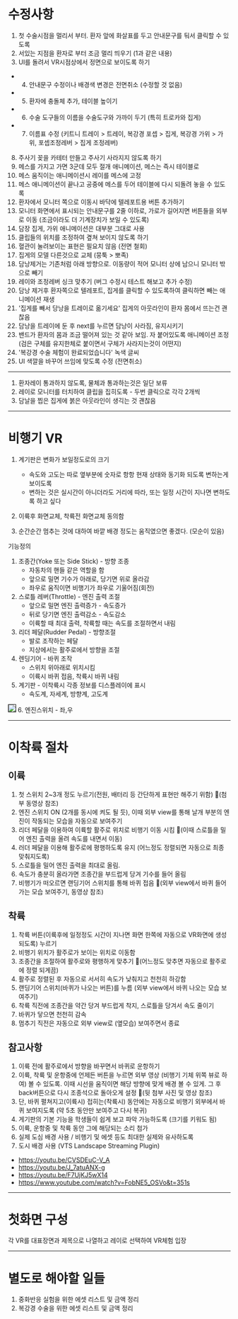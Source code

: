# 수정사항
1. 첫 수술시점을 멀리서 부터. 환자 앞에 화살표를 두고 안내문구를 둬서 클릭할 수 있도록
2. 서있는 지점을 환자로 부터 조금 멀리 띄우기 (1과 같은 내용)
3. UI를 돌려서 VR시점상에서 정면으로 보이도록 하기
* 4. 안내문구 수정이나 배경색 변경은 전면취소 (수정할 것 없음)
* 5. 환자에 충돌체 추가, 테이블 높이기
* 6. 수술 도구들의 이름을 수술도구와 가까이 두기 (특히 트로카와 집게)
* 7. 이름표 수정 (키트니 트레이 > 트레이, 복강경 포셉 > 집게, 복강경 가위 > 가위, 포셉조정레버 > 집게 조정레버)
8. 주사기 꽂을 카테터 만들고 주사기 사라지지 않도록 하기
9. 메스를 가지고 가면 3군데 모두 절개 애니메이션, 메스는 즉시 테이블로
10. 메스 움직이는 애니메이션시 레이를 메스에 고정
11. 메스 애니메이션이 끝나고 공중에 메스를 두어 테이블에 다시 되돌려 놓을 수 있도록
12. 환자에서 모니터 쪽으로 이동시 바닥에 텔레포트용 버튼 추가하기
13. 모니터 화면에서 표시되는 안내문구를 2줄 이하로, 가로가 길어지면 버튼들을 외부로 이동 (조금이라도 더 기계장치가 보일 수 있도록)
14. 담장 집게, 가위 애니메이션은 대부분 그대로 사용
15. 클립들의 위치를 조정하여 곂쳐 보이지 않도록 하기
16. 혈관이 눌려보이는 표현은 필요치 않음 (전면 철회)
17. 집게의 모델 다른것으로 교체 (뭉툭 > 뽀족)
18. 담낭제거는 기존처럼 아래 방향으로. 이동량이 적어 모니터 상에 남으니 모니터 밖으로 빼기
19. 레이와 조정레버 싱크 맞추기 (버그 수정시 테스트 해보고 추가 수정)
20. 담낭 제거후 환자쪽으로 텔레포트, 집게를 클릭할 수 있도록하여 클릭하면 빼는 애니메이션 재생
21. '집게를 빼서 당낭을 트레이로 옮기세요' 집게의 아웃라인이 환자 몸에서 뜨는건 괜찮음
22. 담낭을 트레이에 둔 후 next를 누르면 담낭이 사라짐, 유지시키기
23. 밴드가 환자의 몸과 조금 떨어져 있는 것 같아 보임. 자 붙어있도록 애니메이션 조정 (검은 구체를 유지한체로 붙이면서 구체가 사라지는것이 어떤지)
24. '복강경 수술 체험이 완료되었습니다' 녹색 글씨
25. UI 색깔을 바꾸어 쓰임에 맞도록 수정 (전면취소)

---

1. 환자레이 통과하지 않도록, 물체과 통과하는것은 일단 보류
2. 레이로 모니터를 터치하여 클립을 집히도록 - 두번 클릭으로 각각 2개씩
3. 담날을 찝은 집게에 붉은 아웃라인이 생긱는 것 괜찮음

---

# 비행기 VR
1. 계기판은 변화가 보일정도로의 크기
    - 속도와 고도는 따로 옆부분에 숫자로 항항 현재 상태와 동기화 되도록 변하는게 보이도록
    - 변하는 것은 실시간이 아니더라도 거리에 따라, 또는 일정 시간이 지나면 변하도록 하고 싶다

2. 이륙후 화면교체, 착륙전 화면교체 동의함
3. 순간순간 멈추는 것에 대하여 바깥 배경 정도는 움직였으면 좋겠다. (모순이 있음)

기능정의
1. 조종간(Yoke 또는 Side Stick) - 방향 조종
    - 자동차의 핸들 같은 역할을 함
    - 앞으로 밀면 기수가 아래로, 당기면 위로 올라감
    - 좌우로 움직이면 비행기가 좌우로 기울어짐(회전)
2. 스로틀 레버(Throttle) - 엔진 출력 조절
    - 앞으로 밀면 엔진 출력증가 - 속도증가
    - 뒤로 당기면 엔진 출력감소 - 속도감소
    - 이륙할 때 최대 출력, 착륙할 때는 속도를 조절하면서 내림
3. 리더 페달(Rudder Pedal) - 방향조절
    - 발로 조작하는 페달
    - 지상에서는 활주로에서 방향을 조절
4. 렌딩기어 - 바퀴 조작
    - 스위치 위아래로 위치시킴
    - 이륙시 바퀴 접음, 착륙시 바퀴 내림
5. 계기판 - 이착륙시 각종 정보를 디스플레이에 표시
    - 속도계, 자세계, 방향계, 고도계
<img style='border:solid 1px black;' src="https://image.onethelab.com/resized/1742952369.jpg" />
6. 엔진스위치 - 좌,우

---

# 이착륙 절차
## 이륙
1. 첫 스위치 2~3개 정도 누르기(전원, 배터리 등 간단하게 표현만 해주기 위함) (첨부 동영상 참조)
2. 엔진 스위치 ON (2개를 동시에 켜도 될 듯), 이때 외부 view를 통해 날개 부분의 엔진이 작동되는 모습을 자동으로 보여주기 
3. 리더 페달을 이용하여 이륙할 활주로 위치로 비행기 이동  시킴 (이때 스로틀을 밀어 엔진 출력을 올려 속도를 내면서 이동)
4. 러더 페달을 이용해 활주로에 평행하도록 유지 (어느정도 정렬되면 자동으로 최종 맞춰지도록)
5. 스로틀을 밀어 엔진 출력을 최대로 올림.
6. 속도가 충분히 올라가면 조종간을 부드럽게 당겨 기수를 들어 올림
7. 비행기가 떠오르면 랜딩기어 스위치를 통해 바퀴 접음 (외부 view에서 바퀴 들어가는 모습 보여주기, 동영상 참조)
## 착륙
1. 착륙 버튼(이륙후에 일정정도 시간이 지나면 화면 한쪽에 자동으로 VR화면에 생성되도록) 누르기
2. 비행기 위치가 활주로가 보이는 위치로 이동함
3. 조종간을 조절하여 활주로와 평행하게 맞추기 (어느정도 맞추면 자동으로 활주로에 정렬 되게끔)
4. 활주로 정렬된 후 자동으로 서서히 속도가 낮춰지고 천천히 하강함
5. 랜딩기어 스위치(바퀴가 나오는 버튼)를 누름 (외부 view에서 바퀴 나오는 모습 보여주기)
6. 착륙 직전에 조종간을 약간 당겨 부드럽게 착지, 스로틀을 당겨서 속도 줄이기
7. 바퀴가 닿으면 천천히 감속 
8. 멈추기 직전은 자동으로 외부 view로 (옆모습) 보여주면서 종료

## 참고사항
1. 이륙 전에 활주로에서 방향을 바꾸면서 바퀴로 운항하기
2. 이륙, 착륙 및 운항중에 언제든 버튼을 누르면 외부 영상 (비행기 기체 위쪽 뷰로 하여) 볼 수 있도록. 이때 시선을 움직이면 해당 방향에 맞게 배경 볼 수 있게. 그 후 back버튼으로 다시 조종석으로 돌아오게 설정 (뒷 첨부 사진 및 영상 참조)
3. 단, 바퀴 펼쳐지고(이륙시) 접히는(착륙시) 동안에는 자동으로 비행기 외부에서 바퀴 보여지도록 (약 5초 동안만 보여주고 다시 복귀)
4. 게기판의 기본 기능을 학생들이 쉽게 보고 파악 가능하도록 (크기를 키워도 됨)
5. 이륙, 운항중 및 착륙 동안 그에 해당되는 소리 첨가
6. 실제 도심 배경 사용 / 비행기 및 에셋 등도 최대한 실제와 유사하도록
7. 도시 배경 사용 (VTS Landscape Streaming Plugin)

* https://youtu.be/CVSDEuC-V_A
* https://youtu.be/J_7atuANX-g
* https://youtu.be/F7UjKJ5wX14
* https://www.youtube.com/watch?v=FobNE5_OSVo&t=351s

---

# 첫화면 구성
각 VR를 대표장면과 제목으로 나열하고 레이로 선택하여 VR체험 입장

---

# 별도로 해야할 일들
1. 중화반응 실험을 위한 에셋 리스트 및 금액 정리
2. 복강경 수술을 위한 에셋 리스트 및 금액 정리
